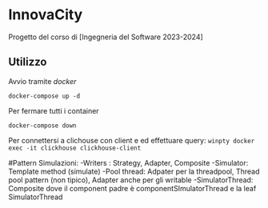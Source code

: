 # InnovaCity
Progetto del corso di [Ingegneria del Software 2023-2024]
## Utilizzo

Avvio tramite _docker_

`docker-compose up -d `

Per fermare tutti i container 

`docker-compose down`

Per connettersi a clichouse con client e ed effettuare query:
`winpty docker exec -it clickhouse clickhouse-client`

#Pattern
Simulazioni:
    -Writers : Strategy, Adapter, Composite 
    -Simulator: Template method (simulate)
    -Pool thread: Adpater per la threadpool, Thread pool pattern (non tipico), Adapter anche per gli writable 
    -SimulatorThread: Composite dove il component padre è componentSImulatorThread e la leaf SimulatorThread